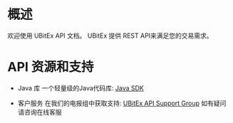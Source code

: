 #

# 概述

欢迎使用 UBitEx API 文档。 UBitEx 提供 REST API来满足您的交易需求。

# API 资源和支持

- Java 库
  一个轻量级的Java代码库: [Java SDK](https://github.com/ubitex/api-ubitex.com)


- 客户服务
  在我们的电报组中获取支持:  [UBitEx API Support Group](https://t.me/ubitex_api_support)
  如有疑问请咨询在线客服